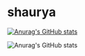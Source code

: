 # shaurya
[![Anurag's GitHub stats](https://github-readme-stats.vercel.app/api?username=Shaurya0108)](https://github.com/anuraghazra/github-readme-stats)


![Anurag's GitHub stats](https://github-readme-stats.vercel.app/api?username=Shaurya0108&show_icons=true&theme=radical)
